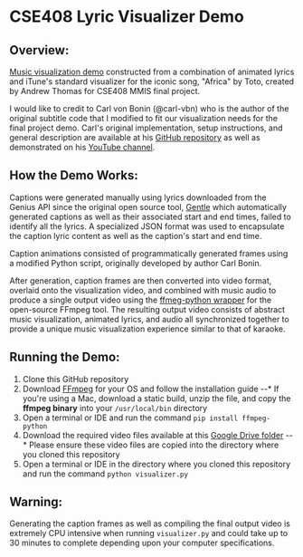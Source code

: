 # CSE408 Lyric Visualizer Demo

## Overview:
[Music visualization demo](https://youtu.be/su3WyCkIETI) constructed from a combination of animated lyrics and iTune's standard visualizer for the iconic song, "Africa" by Toto, created by Andrew Thomas for CSE408 MMIS final project.

I would like to credit to Carl von Bonin (@carl-vbn) who is the author of the original subtitle code that I modified to fit our visualization needs for the final project demo. Carl's original implementation, setup instructions, and general description are available at his [GitHub repository](https://github.com/carl-vbn/subtitle-generator) as well as demonstrated on his [YouTube channel](https://youtu.be/8yZ-x-WuFw0).

## How the Demo Works:
Captions were generated manually using lyrics downloaded from the Genius API since the original open source tool, [Gentle](https://github.com/lowerquality/gentle) which automatically generated captions as well as their associated start and end times, failed to identify all the lyrics. A specialized JSON format was used to encapsulate the caption lyric content as well as the caption's start and end time.

Caption animations consisted of programmatically generated frames using a modified Python script, originally developed by author Carl Bonin.

After generation, caption frames are then converted into video format, overlaid onto the visualization video, and combined with music audio to produce a single output video using the [ffmeg-python wrapper](https://github.com/kkroening/ffmpeg-python) for the open-source FFmpeg tool. The resulting output video consists of abstract music visualization, animated lyrics, and audio all synchronized together to provide a unique music visualization experience similar to that of karaoke.

## Running the Demo:
1. Clone this GitHub repository
2. Download [FFmpeg](https://www.ffmpeg.org/download.html) for your OS and follow the installation guide
--* If you're using a Mac, download a static build, unzip the file, and copy the **ffmpeg binary** into your ```/usr/local/bin``` directory
3. Open a terminal or IDE and run the command ```pip install ffmpeg-python```
4. Download the required video files available at this [Google Drive folder](https://drive.google.com/drive/folders/1FkWSY-HvCIxcB460NIJnvaL5N91FXyni?usp=sharing)
--* Please ensure these video files are copied into the directory where you cloned this repository
5. Open a terminal or IDE in the directory where you cloned this repository and run the command ```python visualizer.py```

## Warning:
Generating the caption frames as well as compiling the final output video is extremely CPU intensive when running ```visualizer.py``` and could take up to 30 minutes to complete depending upon your computer specifications.
